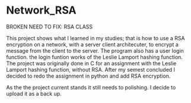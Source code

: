 # Network_RSA

BROKEN NEED TO FIX: RSA CLASS

This project shows what I learned in my studies; that is how to use a RSA encryption on a network, 
with a server client architecuter, to encrypt a message from the client to the server. 
The program also has a user login function. the login funtion works of  the Leslie Lamport hashing function. 
The project was originally done in C for an assignment with the Leslie Lamport hashing function, without RSA. 
After my semest concluded I decided to redo the assignment in python and add RSA encryption.

As the the project current stands it still needs to polishing. I decide to upload it as a back up.
